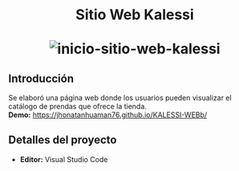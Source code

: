 <div align="center">
  <h1>
    Sitio Web Kalessi
    <br />
    <br />
    <img src="https://github.com/jhonatanhuaman76/KALESSI-WEB/assets/132282558/4af6b8b6-f763-4966-962b-9f56142eb7f3" alt="inicio-sitio-web-kalessi">  
  </h1>
</div>

## Introducción
Se elaboró una página web donde los usuarios pueden visualizar el catálogo de prendas que ofrece la tienda.
<br />
**Demo:** https://jhonatanhuaman76.github.io/KALESSI-WEBb/

## Detalles del proyecto
- **Editor:** Visual Studio Code
